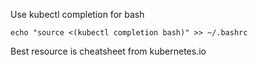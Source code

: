 Use kubectl completion for bash

    echo "source <(kubectl completion bash)" >> ~/.bashrc

Best resource is cheatsheet from kubernetes.io
<!--stackedit_data:
eyJoaXN0b3J5IjpbMTAxMzU0ODg5MV19
-->